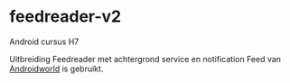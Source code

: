 # feedreader-v2
Android cursus H7

Uitbreiding Feedreader met achtergrond service en notification
Feed van <a href="view-source:http://feeds.feedburner.com/androidworld/zHTD?fmt=xml">Androidworld</a> is gebruikt.

